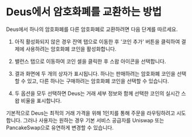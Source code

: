 # Deus에서 암호화폐를 교환하는 방법

Deus에서 하나의 암호화폐를 다른 암호화폐로 교환하려면 다음 단계를 따르세요.

1. 아직 활성화되지 않은 경우 잔액 탭으로 이동한 후 '코인 추가' 버튼을 클릭하여 결제에 사용하려는 암호화폐 코인을 활성화합니다.

2. 밸런스 탭으로 이동하여 코인 셀을 클릭한 후 스왑 아이콘을 선택합니다.

3. 결과 화면에 두 개의 상자가 표시됩니다. 하나는 판매하려는 암호화폐 코인을 선택할 수 있고, 다른 하나는 구매하려는 암호화폐 코인을 선택할 수 있습니다.

4. 두 옵션을 모두 선택하면 Deus는 거래 세부 정보와 함께 선택한 코인의 실시간 스왑 비율을 표시합니다.

기본적으로 Deus는 최적의 거래 가격을 위해 1인치를 통해 주문을 라우팅하려고 시도합니다. 그러나 사용자는 원하는 경우 기본 서비스 공급자를 Uniswap 또는 PancakeSwap으로 유연하게 변경할 수 있습니다.